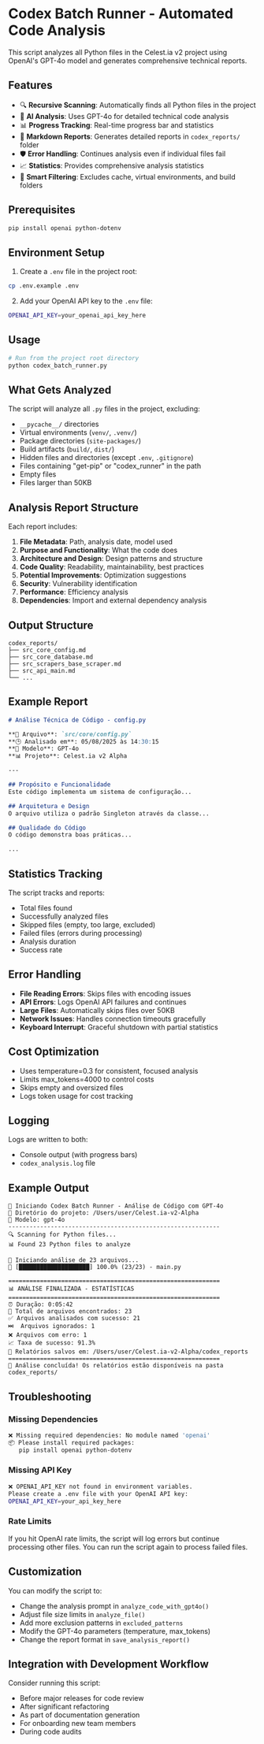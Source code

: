 # Codex Batch Runner - Automated Code Analysis

This script analyzes all Python files in the Celest.ia v2 project using OpenAI's GPT-4o model and generates comprehensive technical reports.

## Features

- 🔍 **Recursive Scanning**: Automatically finds all Python files in the project
- 🤖 **AI Analysis**: Uses GPT-4o for detailed technical code analysis
- 📊 **Progress Tracking**: Real-time progress bar and statistics
- 📝 **Markdown Reports**: Generates detailed reports in `codex_reports/` folder
- 🛡️ **Error Handling**: Continues analysis even if individual files fail
- 📈 **Statistics**: Provides comprehensive analysis statistics
- 🚫 **Smart Filtering**: Excludes cache, virtual environments, and build folders

## Prerequisites

```bash
pip install openai python-dotenv
```

## Environment Setup

1. Create a `.env` file in the project root:
```bash
cp .env.example .env
```

2. Add your OpenAI API key to the `.env` file:
```bash
OPENAI_API_KEY=your_openai_api_key_here
```

## Usage

```bash
# Run from the project root directory
python codex_batch_runner.py
```

## What Gets Analyzed

The script will analyze all `.py` files in the project, excluding:

- `__pycache__/` directories
- Virtual environments (`venv/`, `.venv/`)
- Package directories (`site-packages/`)
- Build artifacts (`build/`, `dist/`)
- Hidden files and directories (except `.env`, `.gitignore`)
- Files containing "get-pip" or "codex_runner" in the path
- Empty files
- Files larger than 50KB

## Analysis Report Structure

Each report includes:

1. **File Metadata**: Path, analysis date, model used
2. **Purpose and Functionality**: What the code does
3. **Architecture and Design**: Design patterns and structure
4. **Code Quality**: Readability, maintainability, best practices
5. **Potential Improvements**: Optimization suggestions
6. **Security**: Vulnerability identification
7. **Performance**: Efficiency analysis
8. **Dependencies**: Import and external dependency analysis

## Output Structure

```
codex_reports/
├── src_core_config.md
├── src_core_database.md
├── src_scrapers_base_scraper.md
├── src_api_main.md
└── ...
```

## Example Report

```markdown
# Análise Técnica de Código - config.py

**📁 Arquivo**: `src/core/config.py`  
**🕒 Analisado em**: 05/08/2025 às 14:30:15  
**🤖 Modelo**: GPT-4o  
**📊 Projeto**: Celest.ia v2 Alpha  

---

## Propósito e Funcionalidade
Este código implementa um sistema de configuração...

## Arquitetura e Design
O arquivo utiliza o padrão Singleton através da classe...

## Qualidade do Código
O código demonstra boas práticas...

...
```

## Statistics Tracking

The script tracks and reports:

- Total files found
- Successfully analyzed files
- Skipped files (empty, too large, excluded)
- Failed files (errors during processing)
- Analysis duration
- Success rate

## Error Handling

- **File Reading Errors**: Skips files with encoding issues
- **API Errors**: Logs OpenAI API failures and continues
- **Large Files**: Automatically skips files over 50KB
- **Network Issues**: Handles connection timeouts gracefully
- **Keyboard Interrupt**: Graceful shutdown with partial statistics

## Cost Optimization

- Uses temperature=0.3 for consistent, focused analysis
- Limits max_tokens=4000 to control costs
- Skips empty and oversized files
- Logs token usage for cost tracking

## Logging

Logs are written to both:
- Console output (with progress bars)
- `codex_analysis.log` file

## Example Output

```
🚀 Iniciando Codex Batch Runner - Análise de Código com GPT-4o
📂 Diretório do projeto: /Users/user/Celest.ia-v2-Alpha
🤖 Modelo: gpt-4o
------------------------------------------------------------
🔍 Scanning for Python files...
📊 Found 23 Python files to analyze

🔄 Iniciando análise de 23 arquivos...
🔄 [████████████████████] 100.0% (23/23) - main.py

============================================================
📊 ANÁLISE FINALIZADA - ESTATÍSTICAS
============================================================
⏰ Duração: 0:05:42
📁 Total de arquivos encontrados: 23
✅ Arquivos analisados com sucesso: 21
⏭️  Arquivos ignorados: 1
❌ Arquivos com erro: 1
📈 Taxa de sucesso: 91.3%
💾 Relatórios salvos em: /Users/user/Celest.ia-v2-Alpha/codex_reports
============================================================
🎉 Análise concluída! Os relatórios estão disponíveis na pasta codex_reports/
```

## Troubleshooting

### Missing Dependencies
```bash
❌ Missing required dependencies: No module named 'openai'
📦 Please install required packages:
   pip install openai python-dotenv
```

### Missing API Key
```bash
❌ OPENAI_API_KEY not found in environment variables.
Please create a .env file with your OpenAI API key:
OPENAI_API_KEY=your_api_key_here
```

### Rate Limits
If you hit OpenAI rate limits, the script will log errors but continue processing other files. You can run the script again to process failed files.

## Customization

You can modify the script to:

- Change the analysis prompt in `analyze_code_with_gpt4o()`
- Adjust file size limits in `analyze_file()`
- Add more exclusion patterns in `excluded_patterns`
- Modify the GPT-4o parameters (temperature, max_tokens)
- Change the report format in `save_analysis_report()`

## Integration with Development Workflow

Consider running this script:
- Before major releases for code review
- After significant refactoring
- As part of documentation generation
- For onboarding new team members
- During code audits
